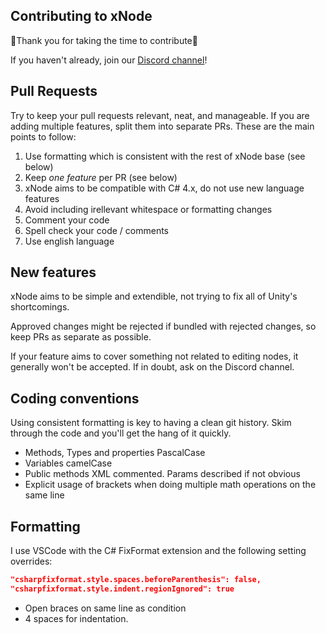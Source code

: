 ## Contributing to xNode
💙Thank you for taking the time to contribute💙

If you haven't already, join our [Discord channel](https://discord.gg/qgPrHv4)!

## Pull Requests
Try to keep your pull requests relevant, neat, and manageable. If you are adding multiple features, split them into separate PRs.
These are the main points to follow:

1) Use formatting which is consistent with the rest of xNode base (see below)
2) Keep _one feature_ per PR (see below)
3) xNode aims to be compatible with C# 4.x, do not use new language features
4) Avoid including irellevant whitespace or formatting changes
5) Comment your code
6) Spell check your code / comments
7) Use english language

## New features
xNode aims to be simple and extendible, not trying to fix all of Unity's shortcomings.

Approved changes might be rejected if bundled with rejected changes, so keep PRs as separate as possible.

If your feature aims to cover something not related to editing nodes, it generally won't be accepted. If in doubt, ask on the Discord channel.

## Coding conventions
Using consistent formatting is key to having a clean git history. Skim through the code and you'll get the hang of it quickly.
* Methods, Types and properties PascalCase
* Variables camelCase
* Public methods XML commented. Params described if not obvious
* Explicit usage of brackets when doing multiple math operations on the same line

## Formatting
I use VSCode with the C# FixFormat extension and the following setting overrides:
```json
"csharpfixformat.style.spaces.beforeParenthesis": false,
"csharpfixformat.style.indent.regionIgnored": true
```
* Open braces on same line as condition
* 4 spaces for indentation.

